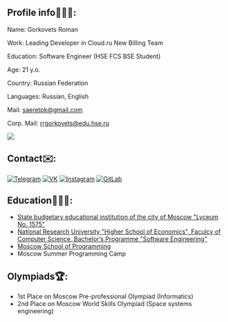 ## Profile info🦸🏻‍♂️:
Name: Gorkovets Roman

Work: Leading Developer in Cloud.ru New Billing Team

Education: Software Engineer (HSE FCS BSE Student)

Age: 21 y.o.

Country: Russian Federation

Languages: Russian, English

Mail: saeretpk@gmail.com

Corp. Mail: rrgorkovets@edu.hse.ru

<img src="https://github-readme-stats.vercel.app/api?username=Alp4ka"/></p>


## Contact✉️:
[![Telegram](https://img.shields.io/badge/telegram-1DA1F2?logo=telegram&style=for-the-badge&logoColor=fff)](https://t.me/Alp4k4)
[![VK](https://img.shields.io/badge/VK-4b74a2?logo=vk&style=for-the-badge&logoColor=fff)](https://vk.com/mordapikachu)
[![Instagram](https://img.shields.io/badge/Instagram-fd5342?logo=instagram&style=for-the-badge&logoColor=fff)](https://www.instagram.com/lp4k.gorkovets)
[![GitLab](https://img.shields.io/badge/-GitLab-4a4e9e?style=for-the-badge&logo=gitlab&logoColor=fff)](https://gitlab.com/Alp4ka)


## Education👨🏻‍🎓:
- [State budgetary educational institution of the city of Moscow "Lyceum No. 1575"](https://lyc1575.mskobr.ru)
- [National Research University "Higher School of Economics", Faculcy of Computer Science, Bachelor’s Programme "Software Engineering"](https://www.hse.ru/en/ba/se)
- [Moscow School of Programming](https://informatics.ru/)
- Moscow Summer Programming Camp

## Olympiads🏆:
- 1st Place on Moscow Pre-professional Olympiad (Informatics)
- 2nd Place on Moscow World Skills Olympiad (Space systems engineering)
